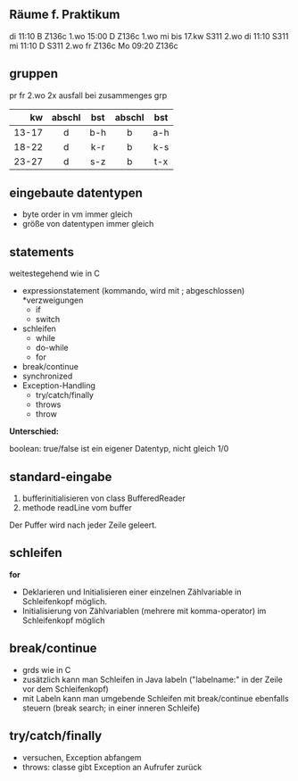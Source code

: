 ## Räume f. Praktikum

di 11:10 B Z136c
1.wo 15:00 D Z136c
1.wo mi bis 17.kw S311
2.wo di 11:10 S311
mi 11:10 D S311
2.wo fr Z136c
Mo 09:20 Z136c

## gruppen

pr fr 2.wo 2x ausfall bei zusammenges grp

kw    | abschl | bst | abschl | bst
-----:|:------:|:---:|:------:|:----:
13-17 | d      | b-h | b      | a-h
18-22 | d      | k-r | b      | k-s
23-27 | d      | s-z | b      | t-x

## eingebaute datentypen

- byte order in vm immer gleich
- größe von datentypen immer gleich

## statements

weitestegehend wie in C

* expressionstatement (kommando, wird mit ; abgeschlossen)
*verzweigungen
  * if
  * switch
* schleifen
  * while
  * do-while
  * for
* break/continue
* synchronized
* Exception-Handling
  * try/catch/finally
  * throws
  * throw

**Unterschied:**

boolean: true/false ist ein eigener Datentyp, nicht gleich 1/0

## standard-eingabe

1. bufferinitialisieren von class BufferedReader
2. methode readLine vom buffer

Der Puffer wird nach jeder Zeile geleert.

## schleifen

**for**

- Deklarieren und Initialisieren einer einzelnen Zählvariable in Schleifenkopf möglich.
- Initialisierung von Zählvariablen (mehrere mit komma-operator) im Schleifenkopf möglich

## break/continue

* grds wie in C
* zusätzlich kann man Schleifen in Java labeln ("labelname:" in der Zeile vor dem Schleifenkopf)
* mit Labeln kann man umgebende Schleifen mit break/continue ebenfalls steuern (break search; in einer inneren Schleife)

## try/catch/finally

* versuchen, Exception abfangem
* throws: classe gibt Exception an Aufrufer zurück
